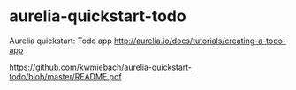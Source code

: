 # aurelia-quickstart-todo
Aurelia quickstart: Todo app http://aurelia.io/docs/tutorials/creating-a-todo-app

https://github.com/kwmiebach/aurelia-quickstart-todo/blob/master/README.pdf
